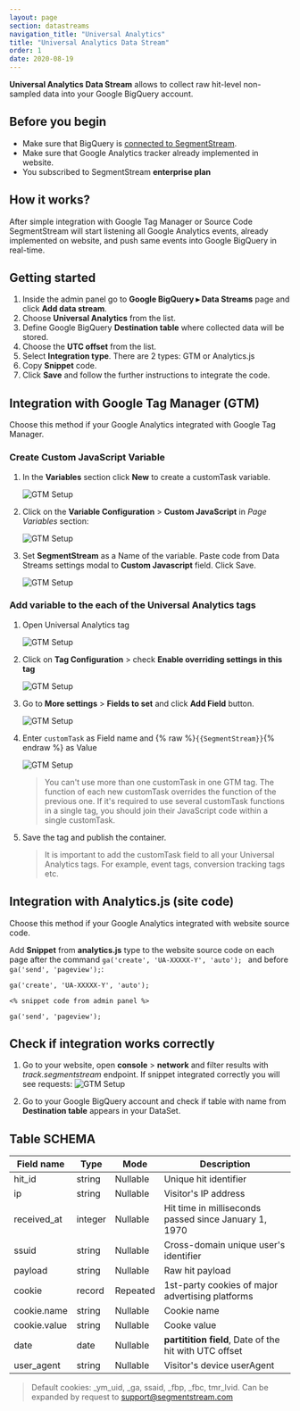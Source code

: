 ```yaml
---
layout: page
section: datastreams
navigation_title: "Universal Analytics"
title: "Universal Analytics Data Stream"
order: 1
date: 2020-08-19
---
```


**Universal Analytics Data Stream** allows to collect raw hit-level non-sampled data into your Google BigQuery account. 

## Before you begin

- Make sure that BigQuery is [connected to SegmentStream](/bigquery/connecting-bigquery).
- Make sure that Google Analytics tracker already implemented in website.
- You subscribed to SegmentStream **enterprise plan**

## How it works?

After simple integration with Google Tag Manager or Source Code SegmentStream will start listening all Google Analytics events, already implemented on website, and push same events into Google BigQuery in real-time.

## Getting started

1. Inside the admin panel go to **Google BigQuery ▸ Data Streams** page and click **Add data stream**.
2. Choose **Universal Analytics** from the list.
3. Define Google BigQuery **Destination table** where collected data will be stored.
4. Choose the **UTC offset** from the list.
5. Select **Integration type**. There are 2 types: GTM or Analytics.js
6. Copy **Snippet** code.
7. Click **Save** and follow the further instructions to integrate the code.

## Integration with Google Tag Manager (GTM)

Choose this method if your Google Analytics integrated with Google Tag Manager.

### Create Custom JavaScript Variable

1. In the **Variables** section click **New** to create a customTask variable.

    ![GTM Setup](/img/datastreams/ua-gtm-1.png)

2. Click on the **Variable Configuration** > **Custom JavaScript** in *Page Variables* section: 

    ![GTM Setup](/img/datastreams/ua-gtm-2.png)

3. Set **SegmentStream** as a Name of the variable. Paste code from Data Streams settings modal to **Custom Javascript** field. Click Save.

    ![GTM Setup](/img/datastreams/ua-gtm-3.png)

### Add variable to the each of the Universal Analytics tags

1. Open Universal Analytics tag

    ![GTM Setup](/img/datastreams/ua-gtm-4.png)

2. Click on **Tag Configuration** > check **Enable overriding settings in this tag**

    ![GTM Setup](/img/datastreams/ua-gtm-5.png)

3. Go to **More settings** > **Fields to set** and click **Add Field** button.

    ![GTM Setup](/img/datastreams/ua-gtm-6.png)

4. Enter ```customTask``` as Field name and {% raw %}```{{SegmentStream}}```{% endraw %} as Value

    ![GTM Setup](/img/datastreams/ua-gtm-7.png)

    > You can't use more than one customTask in one GTM tag. The function of each new customTask overrides the function of the previous one. If it's required to use several customTask functions in a single tag, you should join their JavaScript code within a single customTask.

5. Save the tag and publish the container.

    > It is important to add the customTask field to all your Universal Analytics tags. For example, event tags, conversion tracking tags etc.

## Integration with Analytics.js (site code)

Choose this method if your Google Analytics integrated with website source code.

Add **Snippet** from **analytics.js** type to the website source code on each page after the command ```ga('create', 'UA-XXXXX-Y', 'auto'); ``` and before ```ga('send', 'pageview');```:

    ga('create', 'UA-XXXXX-Y', 'auto');

    <% snippet code from admin panel %>
    
    ga('send', 'pageview');


## Check if integration works correctly

1. Go to your website, open **console** > **network** and filter results with *track.segmentstream* endpoint. If snippet integrated correctly you will see requests:
    ![GTM Setup](/img/datastreams/datastreams-check.png)

2. Go to your Google BigQuery account and check if table with name from **Destination table** appears in your DataSet.

## Table SCHEMA

Field name|Type|Mode|Description
---|---|---|---
hit_id|string|Nullable|Unique hit identifier
ip|string| Nullable|Visitor's IP address
received_at|integer|Nullable|Hit time in milliseconds passed since January 1, 1970
ssuid|string|Nullable|Cross-domain unique user's identifier
payload|string|Nullable|Raw hit payload
cookie|record|Repeated|1st-party cookies of major advertising platforms	
cookie.name|string|Nullable|Cookie name	
cookie.value|string|Nullable|Cooke value	
date|date|Nullable|**partitition field**,	Date of the hit with UTC offset
user_agent|string|Nullable|Visitor's device userAgent

>Default cookies: _ym_uid, _ga, ssaid, _fbp, _fbc, tmr_lvid. Can be expanded by request to support@segmentstream.com
